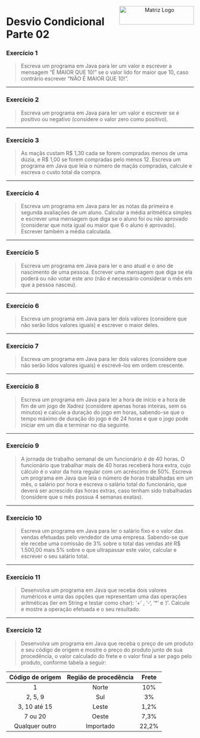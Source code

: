 <p align="center">

  <img src="https://www.svgrepo.com/show/452234/java.svg" alt="Matriz Logo" width="200px" height="50px" align="right">
  <h1 align="left"> Desvio Condicional Parte 02 </h1>

</p>

### Exercício 1
> Escreva um programa em Java para ler um valor e escrever a mensagem “É MAIOR QUE 10!” se o valor lido for maior que 10, caso contrário escrever “NÃO É MAIOR QUE 10!”.

---

### Exercício 2
> Escreva um programa em Java para ler um valor e escrever se é positivo ou negativo (considere o valor zero como positivo).

---

### Exercício 3
> As maçãs custam R$ 1,30 cada se forem compradas menos de uma dúzia, e R$ 1,00 se forem compradas pelo menos 12. Escreva um programa em Java que leia o número de maçãs compradas, calcule e escreva o custo total da compra.

---

### Exercício 4
> Escreva um programa em Java para ler as notas da primeira e segunda avaliações de um aluno. Calcular a média aritmética simples e escrever uma mensagem que diga se o aluno foi ou não aprovado (considerar que nota igual ou maior que 6 o aluno é aprovado). Escrever também a média calculada.

---

### Exercício 5
> Escreva um programa em Java para ler o ano atual e o ano de nascimento de uma pessoa. Escrever uma mensagem que diga se ela poderá ou não votar este ano (não é necessário considerar o mês em que a pessoa nasceu).

---

### Exercício 6
> Escreva um programa em Java para ler dois valores (considere que não serão lidos valores iguais) e escrever o maior deles.

---

### Exercício 7
> Escreva um programa em Java para ler dois valores (considere que não serão lidos valores iguais) e escrevê-los em ordem crescente.

---

### Exercício 8
> Escreva um programa em Java para ler a hora de início e a hora de fim de um jogo de Xadrez (considere apenas horas inteiras, sem os minutos) e calcule a duração do jogo em horas, sabendo-se que o tempo máximo de duração do jogo é de 24 horas e que o jogo pode iniciar em um dia e terminar no dia seguinte.

---

### Exercício 9
> A jornada de trabalho semanal de um funcionário é de 40 horas. O funcionário que trabalhar mais de 40 horas receberá hora extra, cujo cálculo é o valor da hora regular com um acréscimo de 50%. Escreva um programa em Java que leia o número de horas trabalhadas em um mês, o salário por hora e escreva o salário total do funcionário, que deverá ser acrescido das horas extras, caso tenham sido trabalhadas (considere que o mês possua 4 semanas exatas).

---

### Exercício 10
> Escreva um programa em Java para ler o salário fixo e o valor das vendas efetuadas pelo vendedor de uma empresa. Sabendo-se que ele recebe uma comissão de 3% sobre o total das vendas até R$ 1.500,00 mais 5% sobre o que ultrapassar este valor, calcular e escrever o seu salário total.

---

### Exercício 11
> Desenvolva um programa em Java que receba dois valores numéricos e uma das opções que representam uma das operações aritméticas (ler em String e testar como char): ‘+’ , ‘-‘, ‘*’ e ‘/’. Calcule e mostre a operação efetuada e o seu resultado.

---

### Exercício 12
> Desenvolva um programa em Java que receba o preço de um produto e seu código de origem e mostre o preço do produto junto de sua procedência, o valor calculado do frete e o valor final a ser pago pelo produto, conforme tabela a seguir:

| Código de origem | Região de procedência | Frete |
|:----------:|:----------:|:----------:|
| 1 | Norte | 10% |
| 2, 5, 9 | Sul | 3% |
| 3, 10 até 15 | Leste | 1,2% |
| 7 ou 20 | Oeste | 7,3% |
| Qualquer outro | Importado | 22,2% |
